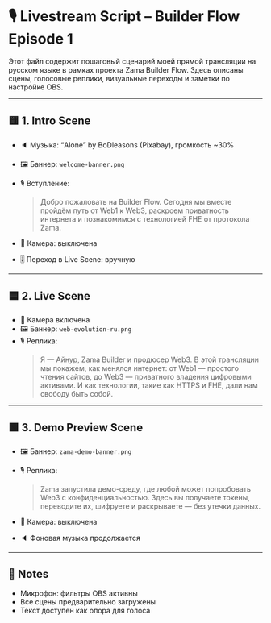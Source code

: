 # 🎙️ Livestream Script – Builder Flow Episode 1

Этот файл содержит пошаговый сценарий моей прямой трансляции на русском языке в рамках проекта Zama Builder Flow. Здесь описаны сцены, голосовые реплики, визуальные переходы и заметки по настройке OBS.

---

## 🟨 1. Intro Scene

- 🔈 Музыка: “Alone” by BoDleasons (Pixabay), громкость ~30%  
- 🖼️ Баннер: `welcome-banner.png`  
- 🎙️ Вступление:  
  > Добро пожаловать на Builder Flow. Сегодня мы вместе пройдём путь от Web1 к Web3, раскроем приватность интернета и познакомимся с технологией FHE от протокола Zama.

- 🎥 Камера: выключена  
- 🎚️ Переход в Live Scene: вручную

---

## 🟦 2. Live Scene

- 🎥 Камера включена  
- 🖼️ Баннер: `web-evolution-ru.png`  
- 🎙️ Реплика:  
  > Я — Айнур, Zama Builder и продюсер Web3. В этой трансляции мы покажем, как менялся интернет: от Web1 — простого чтения сайтов, до Web3 — приватного владения цифровыми активами. И как технологии, такие как HTTPS и FHE, дали нам свободу быть собой.

---

## 🟩 3. Demo Preview Scene

- 🖼️ Баннер: `zama-demo-banner.png`  
- 🎙️ Реплика:  
  > Zama запустила демо-среду, где любой может попробовать Web3 с конфиденциальностью. Здесь вы получаете токены, переводите их, шифруете и раскрываете — без утечки данных.

- 🎥 Камера: выключена  
- 🔈 Фоновая музыка продолжается

---

## 📌 Notes

- Микрофон: фильтры OBS активны  
- Все сцены предварительно загружены  
- Текст доступен как опора для голоса
